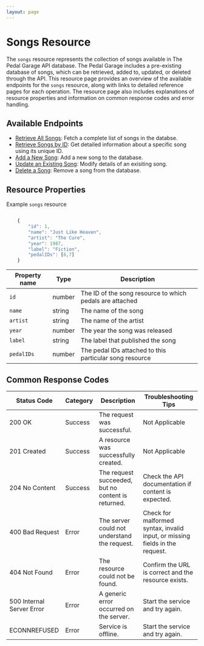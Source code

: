 ```yaml
---
layout: page
---
```


# Songs Resource

The `songs` resource represents the collection of songs available in The Pedal Garage API database. The Pedal Garage includes a pre-existing database of songs, which can be retrieved, added to, updated, or deleted through the API. This resource page provides an overview of the available endpoints for the `songs` resource, along with links to detailed reference pages for each operation. The resource page also includes explanations of resource properties and information on common response codes and error handling.

## Available Endpoints

* [Retrieve All Songs](pg-reference-get-all-songs.md): Fetch a complete list of songs in the databse.
* [Retrieve Songs by ID](pg-reference-get-song-by-id.md): Get detailed information about a specific song using its unique ID.
* [Add a New Song](pg-reference-add-songs.md): Add a new song to the database.
* [Update an Existing Song](pg-reference-updating-songs.md): Modify details of an exisiting song.
* [Delete a Song](pg-reference-deleting-songs.md): Remove a song from the database.

## Resource Properties

Example `songs` resource

```js

    {
        "id": 1, 
        "name": "Just Like Heaven",
        "artist": "The Cure",
        "year": 1987,
        "label": "Fiction", 
        "pedalIDs": [6,7]
    }
```

| Property name | Type | Description |
| ------------- | ----------- | ----------- |
| `id` | number | The ID of the song resource to which pedals are attached |
| `name` | string | The name of the song |
| `artist` | string | The name of the artist |
| `year` | number | The year the song was released |
| `label` | string | The label that published the song |
| `pedalIDs` | number | The pedal IDs attached to this particular song resource |

## Common Response Codes

| Status Code      | Category       | Description | Troubleshooting Tips |
|------------------|----------------|-------------|----------------------|
| 200 OK           | Success        | The request was successful. | Not Applicable |
| 201 Created      | Success        | A resource was successfully created. | Not Applicable |
| 204 No Content   | Success        | The request succeeded, but no content is returned. | Check the API documentation if content is expected. |
| 400 Bad Request  | Error   | The server could not understand the request. | Check for malformed syntax, invalid input, or missing fields in the request. |
| 404 Not Found    | Error   | The resource could not be found. | Confirm the URL is correct and the resource exists. |
| 500 Internal Server Error | Error | A generic error occurred on the server. | Start the service and try again. |
| ECONNREFUSED | Error | Service is offline. | Start the service and try again. |

